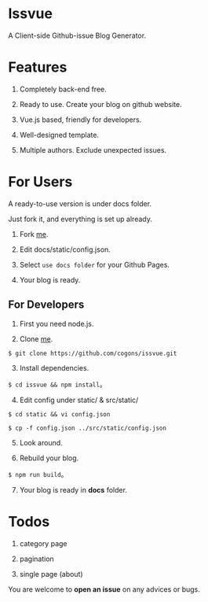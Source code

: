 # Issvue

A Client-side Github-issue Blog Generator.

# Features

1. Completely back-end free.

2. Ready to use. Create your blog on github website.

3. Vue.js based, friendly for developers.

4. Well-designed template.

5. Multiple authors. Exclude unexpected issues.

# For Users

A ready-to-use version is under docs folder.

Just fork it, and everything is set up already.

1. Fork [me](https://github.com/cogons/issvue-to-go).

2. Edit docs/static/config.json.

3. Select `use docs folder` for your Github Pages.

4. Your blog is ready.

## For Developers

1. First you need node.js.

2. Clone [me](https://github.com/cogons/issvue).

`$ git clone https://github.com/cogons/issvue.git`

3. Install dependencies.

`$ cd issvue && npm install`。

4. Edit config under static/ & src/static/

`$ cd static && vi config.json`

`$ cp -f config.json ../src/static/config.json`

5. Look around.

6. Rebuild your blog.

`$ npm run build`。

7. Your blog is ready in **docs** folder.

# Todos

1. category page

2. pagination

3. single page (about)

You are welcome to **open an issue** on any advices or bugs.
